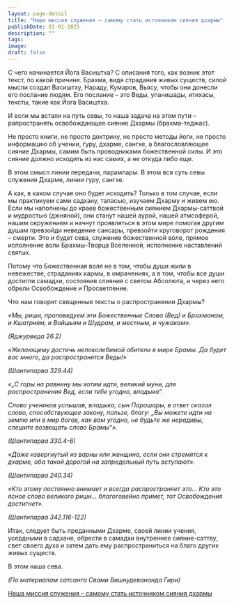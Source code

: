 ```yaml
---
layout: page-detail
title: "Наша миссия служения – самому стать источником сияния дхармы"
publishDate: 01-01-2025
description: ""
tags:
image:
draft: false
---
```


С чего начинается Йога Васиштха? С описания того, как возник этот текст, по какой причине. Брахма, видя страдания живых существ, силой мысли создал Васиштху, Нараду, Кумаров, Вьясу, чтобы они донесли его послание людям. Его послание – это Веды, упанишады, итихасы, тексты, такие как Йога Васиштха.

И если мы встали на путь севы, то наша задача на этом пути – рапространять освобождающее сияние Дхармы (брахма-теджас).

Не просто книги, не просто доктрину, не просто методы йоги, не просто информацию об учении, гуру, дхарме, сангхе, а благословляющее сияние Дхармы, самим быть проводниками божественной силы. И это сияние должно исходить из нас самих, а не откуда либо еще.

В этом смысл линии передачи, парампары. В этом вся суть севы служения Дхарме, линии гуру, сангхе.

А как, в каком случае оно будет исходить? Только в том случае, если мы практикуем сами садхану, тапасью, изучаем Дхарму и живем ею. Если мы наполнены до краев божественным сиянием Дхармы-саттвой и мудростью (джняной), они станут нашей аурой, нашей атмсоферой, нашим окружением и начнут проявляться в этом мире помогая другим душам превзойди неведение сансары, превзойти круговорот рождения – смерти. Это и будет сева, служение божественной воле, прямое исполнение воли Брахмы-Творца Вселенной, исполнение наставлений святых.

Потому что Божественная воля не в том, чтобы души жили в невежестве, страданиях кармы, в омрачениях, а в том, чтобы все души достигли самадхи, состояния слияния с светом Абсолюта, и через него обрели Освобождение и Просветление.

Что нам говорят священные тексты о распространении Дхармы? 

_«Мы, риши, проповедуем эти Божественные Слова (Вед) и Брахманам, и Кшатриям, и Вайшьям и Шудрам, и местным, и чужакам»._

_(Яджурведа 26.2)_

_«Желающему достичь непоколебимой обители в мире Брамы. Да будет вас много, да распространятся Веды!»_

_(Шантипарва 329.44)_

_«„С горы на равнину мы хотим идти, великий муни, для распространения Вед, если тебе угодно, владыка“._ 

_Слово учеников услышав, владыка, сын Парашары, в ответ сказал слово, способствующее закону, пользе, благу: „Вы можете идти на землю или в мир богов, как вам угодно, не будьте же нерадивы, спешите возвещать слово Брамы“»._ 

_(Шантипарва 330.4-6)_

_«Даже извергнутый из варны или женщина, если они стремятся к дхарме, оба такой дорогой на запредельный путь вступают»._ 

_(Шантипарва 240.34)_

_«Кто этому постоянно внимает и всегда распространяет это… Кто это ясное слово великого риши… благоговейно примет, тот Освобождения достигнет»._ 

_(Шантипарва 342.116-122)_

Итак, следует быть преданными Дхарме, своей линии учения, усердными в садхане, обрести в самадхи внутреннее сияние-саттву, свет своего духа и затем дать ему распространиться на благо других живых существ.

В этом наша сева.

_(По материалам сатсанга Свами Вишнудевананда Гири)_

[Наша миссия служения – самому стать источником сияния дхармы](/binaries/file/news/f%5F3048.docx)
